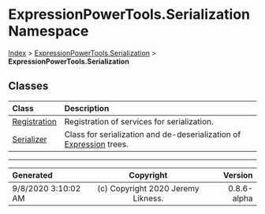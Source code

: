 ﻿# ExpressionPowerTools.Serialization Namespace

[Index](../index.md) > [ExpressionPowerTools.Serialization](ExpressionPowerTools.Serialization.a.md) > **ExpressionPowerTools.Serialization**

## Classes

| Class | Description |
| :-- | :-- |
| [Registration](ExpressionPowerTools.Serialization.Registration.cs.md) | Registration of services for serialization. |
| [Serializer](ExpressionPowerTools.Serialization.Serializer.cs.md) | Class for serialization and de-deserialization of [Expression](https://docs.microsoft.com/dotnet/api/system.linq.expressions.expression) trees. |


---

| Generated | Copyright | Version |
| :-- | :-: | --: |
| 9/8/2020 3:10:02 AM | (c) Copyright 2020 Jeremy Likness. | 0.8.6-alpha |
